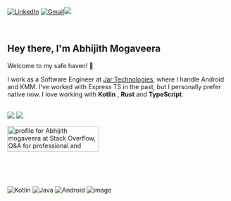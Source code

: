 [![LinkedIn](https://img.shields.io/badge/LinkedIn-09f?style=for-the-badge&logo=linkedin&logoColor=white)](https://www.linkedin.com/in/abhijith-mogaveera-822308199/) [![Gmail](https://img.shields.io/badge/Gmail-D14836?style=for-the-badge&logo=gmail&logoColor=white)](mailto:abhialur8898@gmail.com)[![](https://img.shields.io/twitter/follow/thelumiereguy?style=for-the-badge&color=09f&labelColor=black&logo=twitter&label=@abhijith__99)](https://twitter.com/abhijith__99)
</br>
</br>
</br>

## Hey there, I'm **Abhijith Mogaveera**

Welcome to my safe haven! :wave:

I work as a Software Engineer at [Jar Technologies](https://www.myjar.app/), where I handle Android and KMM. I've worked with Express TS in the past, but I personally prefer native now. I love working with **Kotlin** , **Rust** and **TypeScript**. 
</br>
</br>
  
![](https://komarev.com/ghpvc/?username=AbhijithMogaveera&style=for-the-badge&color=000000)
![](https://img.shields.io/github/stars/AbhijithMogaveera?color=09f&label=Stars%20Earned&logo=github&style=for-the-badge&labelColor=black)

<a href="https://stackoverflow.com/users/8370216/abhijith-mogaveera"><img src="https://stackoverflow.com/users/flair/8370216.png?theme=clean" width="208" height="58" alt="profile for Abhijith mogaveera at Stack Overflow, Q&amp;A for professional and enthusiast programmers" title="profile for Abhijith mogaveera at Stack Overflow, Q&amp;A for professional and enthusiast programmers"></a>

</br>
</br>
</br>

![Kotlin](https://img.shields.io/badge/-Kotlin-0095D5?logo=kotlin&logoColor=white&style=for-the-badge)
![Java](https://img.shields.io/badge/-Java-007396?logo=java&logoColor=white&style=for-the-badge)
![Android](https://img.shields.io/badge/Android-3DDC84?style=for-the-badge&logo=android&logoColor=white)
![image](https://img.shields.io/badge/KotlinMultiplatform-4B8BBE?style=for-the-badge&logo=KotlinMultiplatform&logoColor=white)
